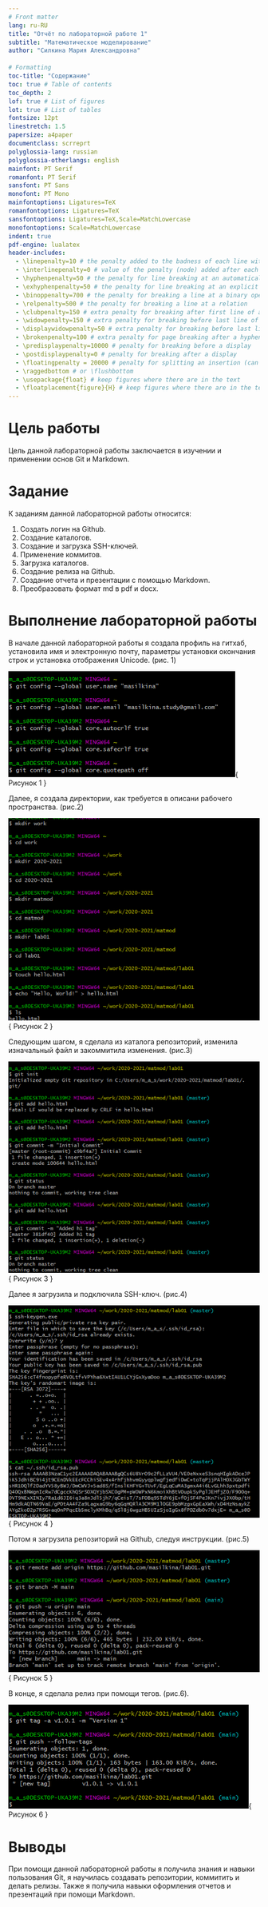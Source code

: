 ```yaml
---
# Front matter
lang: ru-RU
title: "Отчёт по лабораторной работе 1"
subtitle: "Математическое моделирование"
author: "Силкина Мария Александровна"

# Formatting
toc-title: "Содержание"
toc: true # Table of contents
toc_depth: 2
lof: true # List of figures
lot: true # List of tables
fontsize: 12pt
linestretch: 1.5
papersize: a4paper
documentclass: scrreprt
polyglossia-lang: russian
polyglossia-otherlangs: english
mainfont: PT Serif
romanfont: PT Serif
sansfont: PT Sans
monofont: PT Mono
mainfontoptions: Ligatures=TeX
romanfontoptions: Ligatures=TeX
sansfontoptions: Ligatures=TeX,Scale=MatchLowercase
monofontoptions: Scale=MatchLowercase
indent: true
pdf-engine: lualatex
header-includes:
  - \linepenalty=10 # the penalty added to the badness of each line within a paragraph (no associated penalty node) Increasing the value makes tex try to have fewer lines in the paragraph.
  - \interlinepenalty=0 # value of the penalty (node) added after each line of a paragraph.
  - \hyphenpenalty=50 # the penalty for line breaking at an automatically inserted hyphen
  - \exhyphenpenalty=50 # the penalty for line breaking at an explicit hyphen
  - \binoppenalty=700 # the penalty for breaking a line at a binary operator
  - \relpenalty=500 # the penalty for breaking a line at a relation
  - \clubpenalty=150 # extra penalty for breaking after first line of a paragraph
  - \widowpenalty=150 # extra penalty for breaking before last line of a paragraph
  - \displaywidowpenalty=50 # extra penalty for breaking before last line before a display math
  - \brokenpenalty=100 # extra penalty for page breaking after a hyphenated line
  - \predisplaypenalty=10000 # penalty for breaking before a display
  - \postdisplaypenalty=0 # penalty for breaking after a display
  - \floatingpenalty = 20000 # penalty for splitting an insertion (can only be split footnote in standard LaTeX)
  - \raggedbottom # or \flushbottom
  - \usepackage{float} # keep figures where there are in the text
  - \floatplacement{figure}{H} # keep figures where there are in the text
---
```


# Цель работы

Цель данной лабораторной работы заключается в изучении и применении основ Git и Markdown.


# Задание

К заданиям данной лабораторной работы относится:
1. Создать логин на Github.
2. Создание каталогов.
3. Создание и загрузка SSH-ключей.
4. Применение коммитов.
5. Загрузка каталогов.
6. Создание релиза на Github.
7. Создание отчета и презентации с помощью Markdown.
8. Преобразовать формат md в pdf и docx.


# Выполнение лабораторной работы

В начале данной лабораторной работы я создала профиль на гитхаб, установила имя и электронную почту, параметры установки окончания строк и установка отображения Unicode. (рис. 1)

![Название рисунка](image/1.png){ Рисунок 1 }

Далее, я создала директории, как требуется в описани рабочего пространства. (рис.2)

![Название рисунка](image/2.png){ Рисунок 2 }

Следующим шагом, я сделала из каталога репозиторий, изменила изначальный файл и закоммитила изменения. (рис.3)

![Название рисунка](image/3.png){ Рисунок 3 }

Далее я загрузила и подключила SSH-ключ. (рис.4)

![Название рисунка](image/4.png){ Рисунок 4 }

Потом я загрузила репозиторий на Github, следуя инструкции. (рис.5)

![Название рисунка](image/5.png){ Рисунок 5 }

В конце, я сделала релиз при помощи тегов. (рис.6).

![Название рисунка](image/6.png){ Рисунок 6 }


# Выводы

При помощи данной лабораторной работы я получила знания и навыки пользования Git, я научилась создавать репозитории, коммитить и делать релизы. Также я получила навыки оформления отчетов и презентаций при помощи Markdown.